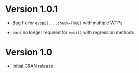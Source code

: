 # Version 1.0.1

* Bug fix for `evppi(...,check=TRUE)` with multiple WTPs

* `pars` no longer required for `evsi()` with regression methods


# Version 1.0 

* Initial CRAN release
